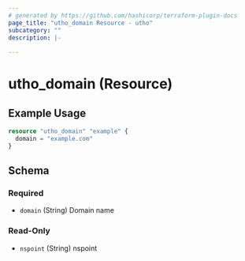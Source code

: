 ```yaml
---
# generated by https://github.com/hashicorp/terraform-plugin-docs
page_title: "utho_domain Resource - utho"
subcategory: ""
description: |-
  
---
```


# utho_domain (Resource)



## Example Usage

```terraform
resource "utho_domain" "example" {
  domain = "example.com"
}
```

<!-- schema generated by tfplugindocs -->
## Schema

### Required

- `domain` (String) Domain name

### Read-Only

- `nspoint` (String) nspoint

